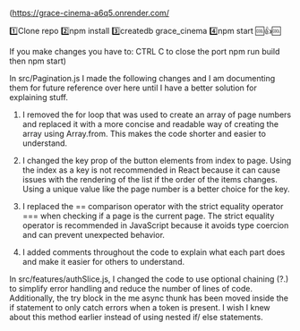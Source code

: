 (https://grace-cinema-a6q5.onrender.com/

1️⃣Clone repo
2️⃣npm install
3️⃣createdb grace_cinema
4️⃣npm start
🆒👍🆒

If you make changes you have to:
 CTRL C to close the port
 npm run build
 then npm start)

In src/Pagination.js I made the following changes and I am documenting them for future reference over here until I have a better solution for explaining stuff.

1. I removed the for loop that was used to create an array of page numbers and replaced it with a more concise and readable way of creating the array using Array.from. This makes the code shorter and easier to understand.

2. I changed the key prop of the button elements from index to page. Using the index as a key is not recommended in React because it can cause issues with the rendering of the list if the order of the items changes. Using a unique value like the page number is a better choice for the key.

3. I replaced the == comparison operator with the strict equality operator === when checking if a page is the current page. The strict equality operator is recommended in JavaScript because it avoids type coercion and can prevent unexpected behavior.

4. I added comments throughout the code to explain what each part does and make it easier for others to understand.

In src/features/authSlice.js, I changed the code to use optional chaining (?.) to simplify error handling and reduce the number of lines of code. Additionally, the try block in the me async thunk has been moved inside the if statement to only catch errors when a token is present. I wish I knew about this method earlier instead of using nested if/ else statements.